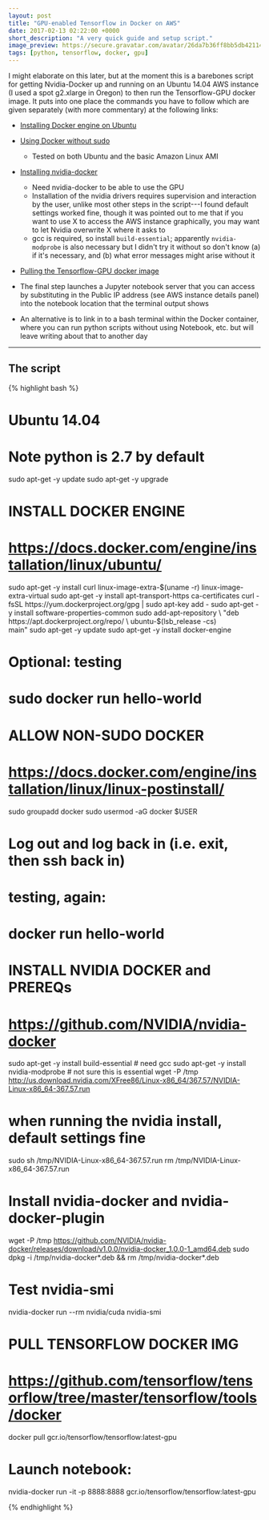 ```yaml
---
layout: post
title: "GPU-enabled Tensorflow in Docker on AWS"
date: 2017-02-13 02:22:00 +0000
short_description: "A very quick guide and setup script."
image_preview: https://secure.gravatar.com/avatar/26da7b36ff8bb5db4211400358dc7c4e.jpg?s=512&r=g&d=mm
tags: [python, tensorflow, docker, gpu]
---
```

I might elaborate on this later, but at the moment this is a barebones script for getting Nvidia-Docker up and running on an Ubuntu 14.04 AWS instance (I used a spot g2.xlarge in Oregon) to then run the Tensorflow-GPU docker image. It puts into one place the commands you have to follow which are given separately (with more commentary) at the following links:

* [Installing Docker engine on Ubuntu](https://docs.docker.com/engine/installation/linux/ubuntu/)

* [Using Docker without sudo](https://docs.docker.com/engine/installation/linux/linux-postinstall/)
  * Tested on both Ubuntu and the basic Amazon Linux AMI

* [Installing nvidia-docker](https://github.com/NVIDIA/nvidia-docker)
  * Need nvidia-docker to be able to use the GPU
  * Installation of the nvidia drivers requires supervision and interaction by the user, unlike most other steps in the script---I found default settings worked fine, though it was pointed out to me that if you want to use X to access the AWS instance graphically, you may want to let Nvidia overwrite X where it asks to
  * gcc is required, so install `build-essential`; apparently `nvidia-modprobe` is also necessary but I didn't try it without so don't know (a) if it's necessary, and (b) what error messages might arise without it

* [Pulling the Tensorflow-GPU docker image](https://github.com/tensorflow/tensorflow/tree/master/tensorflow/tools/docker)

* The final step launches a Jupyter notebook server that you can access by substituting in the Public IP address (see AWS instance details panel) into the notebook location that the terminal output shows

* An alternative is to link in to a bash terminal within the Docker container, where you can run python scripts without using Notebook, etc. but will leave writing about that to another day 

***

## The script

{% highlight bash %}

# Ubuntu 14.04
# Note python is 2.7 by default

sudo apt-get -y update
sudo apt-get -y upgrade

# INSTALL DOCKER ENGINE
# https://docs.docker.com/engine/installation/linux/ubuntu/
sudo apt-get -y install curl linux-image-extra-$(uname -r) linux-image-extra-virtual
sudo apt-get -y install apt-transport-https ca-certificates
curl -fsSL https://yum.dockerproject.org/gpg | sudo apt-key add -
sudo apt-get -y install software-properties-common
sudo add-apt-repository \
       "deb https://apt.dockerproject.org/repo/ \
       ubuntu-$(lsb_release -cs) \
       main"
sudo apt-get -y update
sudo apt-get -y install docker-engine
# Optional: testing
# sudo docker run hello-world  

# ALLOW NON-SUDO DOCKER
# https://docs.docker.com/engine/installation/linux/linux-postinstall/
sudo groupadd docker
sudo usermod -aG docker $USER
# Log out and log back in (i.e. exit, then ssh back in)
# testing, again:
# docker run hello-world  

# INSTALL NVIDIA DOCKER and PREREQs
# https://github.com/NVIDIA/nvidia-docker
sudo apt-get -y install build-essential  # need gcc
sudo apt-get -y install nvidia-modprobe  # not sure this is essential
wget -P /tmp http://us.download.nvidia.com/XFree86/Linux-x86_64/367.57/NVIDIA-Linux-x86_64-367.57.run
# when running the nvidia install, default settings fine
sudo sh /tmp/NVIDIA-Linux-x86_64-367.57.run
rm /tmp/NVIDIA-Linux-x86_64-367.57.run
# Install nvidia-docker and nvidia-docker-plugin
wget -P /tmp https://github.com/NVIDIA/nvidia-docker/releases/download/v1.0.0/nvidia-docker_1.0.0-1_amd64.deb
sudo dpkg -i /tmp/nvidia-docker*.deb && rm /tmp/nvidia-docker*.deb
# Test nvidia-smi
nvidia-docker run --rm nvidia/cuda nvidia-smi

# PULL TENSORFLOW DOCKER IMG
# https://github.com/tensorflow/tensorflow/tree/master/tensorflow/tools/docker
docker pull gcr.io/tensorflow/tensorflow:latest-gpu

# Launch notebook:
nvidia-docker run -it -p 8888:8888 gcr.io/tensorflow/tensorflow:latest-gpu

{% endhighlight %}
